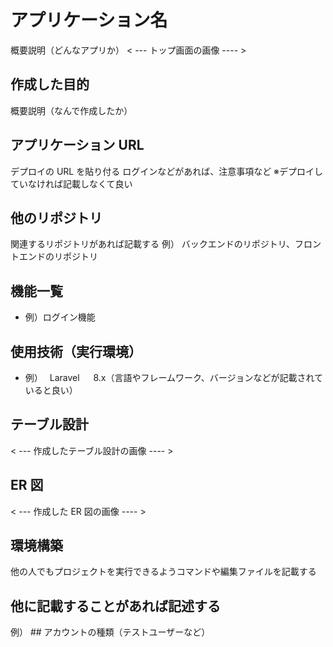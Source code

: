 # アプリケーション名

概要説明（どんなアプリか）
< --- トップ画面の画像 ---- >

## 作成した目的

概要説明（なんで作成したか）

## アプリケーション URL

デプロイの URL を貼り付る
ログインなどがあれば、注意事項など
※デプロイしていなければ記載しなくて良い

## 他のリポジトリ

関連するリポジトリがあれば記載する
例） バックエンドのリポジトリ、フロントエンドのリポジトリ

## 機能一覧

- 例）ログイン機能

## 使用技術（実行環境）

- 例）　 Laravel 　 8.x（言語やフレームワーク、バージョンなどが記載されていると良い）

## テーブル設計

< --- 作成したテーブル設計の画像 ---- >

## ER 図

< --- 作成した ER 図の画像 ---- >

## 環境構築

他の人でもプロジェクトを実行できるようコマンドや編集ファイルを記載する

## 他に記載することがあれば記述する

例） ## アカウントの種類（テストユーザーなど）
